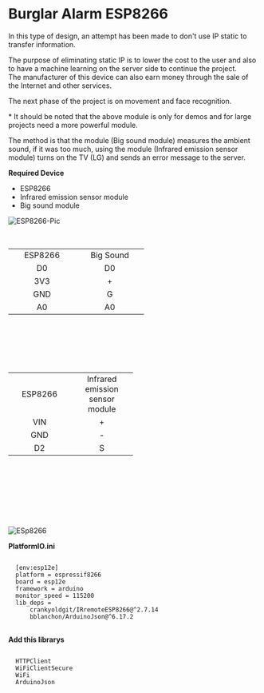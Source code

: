 # Burglar Alarm ESP8266

<p>
In this type of design, an attempt has been made to don't use IP static to transfer information. 
</p>
<p>
The purpose of eliminating static IP is to lower the cost to the user and also to have a machine learning on the server side to continue the project. 
<br />
The manufacturer of this device can also earn money through the sale of the Internet and other services.
</p>

<p>
The next phase of the project is on movement and face recognition.
</p>

<p>
  * It should be noted that the above module is only for demos and for large projects need a more powerful module.
 </p> 
 
 <p>
 The method is that the module (Big sound module) measures the ambient sound, if it was too much, using the module (Infrared emission sensor module) turns on the TV (LG) and sends an error message to the server.
 </p>
 
<p>
  <b>
    Required Device
  </b>
</p>
<ul>
<li>ESP8266</li>
<li>Infrared emission sensor module</li>
<li>Big sound module</li>
</ul>

![ESP8266-Pic](https://user-images.githubusercontent.com/22281772/113051228-ff69cb00-91ba-11eb-9ef8-8153670c5b4d.png)

<br />
<table style="height: 232px;" width="256">
<tbody>
<tr>
<td style="width: 119px; text-align: center;">ESP8266</td>
<td style="width: 121px; text-align: center;">Big Sound</td>
</tr>
<tr>
<td style="width: 119px; text-align: center;">D0</td>
<td style="width: 121px; text-align: center;">D0</td>
</tr>
<tr>
<td style="width: 119px; text-align: center;">3V3</td>
<td style="width: 121px; text-align: center;">+</td>
</tr>
<tr>
<td style="width: 119px; text-align: center;">GND</td>
<td style="width: 121px; text-align: center;">G</td>
</tr>
<tr>
<td style="width: 119px; text-align: center;">A0</td>
<td style="width: 121px; text-align: center;">A0</td>
</tr>
</tbody>
</table>

 <table style="height: 292px;" width="234">
<tbody>
<tr>
<td style="width: 109px; text-align: center;">ESP8266</td>
<td style="width: 109px; text-align: center;">Infrared emission sensor module</td>
</tr>
<tr>
<td style="width: 109px; text-align: center;">VIN</td>
<td style="width: 109px; text-align: center;">+</td>
</tr>
<tr>
<td style="width: 109px; text-align: center;">GND</td>
<td style="width: 109px; text-align: center;">-</td>
</tr>
<tr>
<td style="width: 109px; text-align: center;">D2</td>
<td style="width: 109px; text-align: center;">S</td>
</tr>
</tbody>
</table>

![ESp8266](https://user-images.githubusercontent.com/22281772/113051306-13adc800-91bb-11eb-9fc7-f225b8897caf.png)

<p>
  <b>PlatformIO.ini</b>
</p>
<pre>
<code>
  [env:esp12e]
  platform = espressif8266
  board = esp12e
  framework = arduino
  monitor_speed = 115200
  lib_deps = 
	  crankyoldgit/IRremoteESP8266@^2.7.14
	  bblanchon/ArduinoJson@^6.17.2
</code>
</pre>

<p>
<b>Add this librarys</b>
  </p>
<pre>
<code>
  HTTPClient
  WiFiClientSecure
  WiFi
  ArduinoJson
</code>
</pre>
